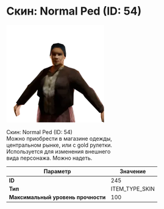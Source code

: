 # Скин: Normal Ped (ID: 54)

![Item Image](../img/245.webp?raw=true)

Скин: Normal Ped (ID: 54)<br>Можно приобрести в магазине одежды,<br>центральном рынке, или с gold рулетки.<br>Используется для изменения внешнего<br>вида персонажа. Можно надеть.


| Параметр | Значение |
|----------|----------|
| **ID** | 245 |
| **Тип** | ITEM_TYPE_SKIN |
| **Максимальный уровень прочности** | 100 |

